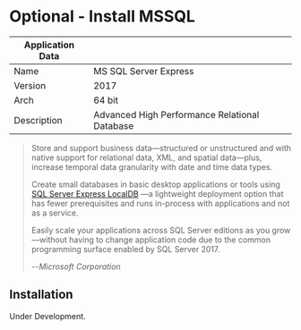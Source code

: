 # Optional - Install MSSQL

| Application Data ||
| ---| --- |
| Name        | MS SQL Server Express |
| Version     | 2017 |
| Arch        | 64 bit |
| Description | Advanced High Performance Relational Database |

>Store and support business data—structured or unstructured and with native support
>for relational data, XML, and spatial data—plus, increase temporal data
>granularity with date and time data types.
>
>Create small databases in basic desktop applications or tools using [SQL Server
>Express LocalDB](https://docs.microsoft.com/sql/database-engine/configure-windows/sql-server-2016-express-localdb)
>—a lightweight deployment option that has fewer prerequisites and runs in-process
>with applications and not as a service.
>
>Easily scale your applications across SQL Server editions as you grow—without
>having to change application code due to the common programming surface enabled
>by SQL Server 2017.
>
>--*Microsoft Corporation*

## Installation

Under Development.